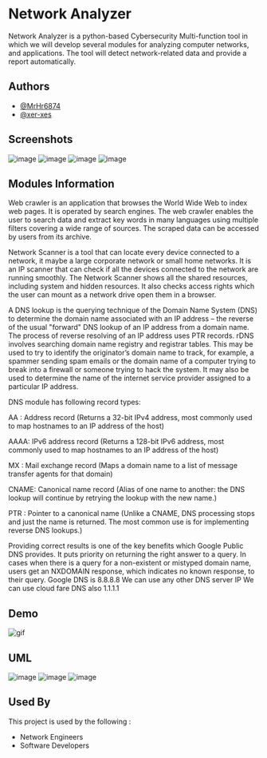 
# Network Analyzer 
Network Analyzer is a python-based Cybersecurity Multi-function tool in which we will develop several modules for analyzing computer networks, and applications. The tool will detect network-related data and provide a report automatically.



## Authors

- [@MrHr6874](https://www.github.com/MrHr6874)
- [@xer-xes](https://www.github.com/xer-xes)




## Screenshots
![image](https://user-images.githubusercontent.com/42005470/151441276-0e7759b2-a33d-4fd2-9d5d-f9a510c17072.png)
![image](https://user-images.githubusercontent.com/42005470/151432533-aed9613b-aef2-47b0-9aaf-e8b3b7a79f06.png)
![image](https://user-images.githubusercontent.com/42005470/151436891-93df1ea5-8c4e-47b0-aaac-53415ffbbb32.png)
![image](https://user-images.githubusercontent.com/42005470/151436914-082cdd30-5c39-4655-bb7f-f667d9734439.png)



## Modules Information

Web crawler is an application that browses the World Wide Web to index web pages. It is operated by search engines. The web crawler enables the user to search data and extract key words in many languages using multiple filters covering a wide range of sources. The scraped data can be accessed by users from its archive. 

Network Scanner is a tool that can locate every device connected to a network, it maybe a large corporate network or small home networks. It is an IP scanner that can check if all the devices connected to the network are running smoothly. The Network Scanner shows all the shared resources, including system and hidden resources. It also checks access rights which the user can mount as a network drive open them in a browser.

A DNS lookup is the querying technique of the Domain Name System (DNS) to determine the domain name associated with an IP address – the reverse of the usual "forward" DNS lookup of an IP address from a domain name. The process of reverse resolving of an IP address uses PTR records. rDNS involves searching domain name registry and registrar tables. This may be used to try to identify the originator’s domain name to track, for example, a spammer sending spam emails or the domain name of a computer trying to break into a firewall or someone trying to hack the system. It may also be used to determine the name of the internet service provider assigned to a particular IP address.

DNS module has following record types:

AA : Address record (Returns a 32-bit IPv4 address, most commonly used to map hostnames to an IP address of the host)


AAAA: IPv6 address record (Returns a 128-bit IPv6 address, most commonly used to map hostnames to an IP address of the host)


MX : Mail exchange record  (Maps a domain name to a list of message transfer agents for that domain)


CNAME: Canonical name record (Alias of one name to another: the DNS lookup will continue by retrying the lookup with the new name.)


PTR : Pointer to a canonical name (Unlike a CNAME, DNS processing stops and just the name is returned. The most common use is for implementing reverse DNS lookups.)


Providing correct results is one of the key benefits which Google Public DNS provides. It puts priority on returning the right answer to a query. In cases when there is a query for a non-existent or mistyped domain name, users get an NXDOMAIN response, which indicates no known response, to their query.
Google DNS is 8.8.8.8
We can use any other DNS server IP
We can use cloud fare DNS also 1.1.1.1


## Demo
![gif](https://cdn.discordapp.com/attachments/901811535737929763/936335778269765732/Desktop-20220128-00155901-Trim.gif)

## UML 
![image](https://user-images.githubusercontent.com/42005470/151511918-0b6c5c01-09da-4d72-b785-d62b0165e6e0.png)
![image](https://user-images.githubusercontent.com/42005470/151512043-5e329ae8-8dcc-4220-b1f8-06325d4e6a1b.png) ![image](https://user-images.githubusercontent.com/42005470/151512194-c9a586c2-c312-4348-9362-ca5d974caf7d.png)



## Used By

This project is used by the following :

- Network Engineers
- Software Developers

